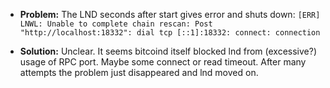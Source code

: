 
* **Problem:**
  The LND seconds after start gives error and shuts down:
  `[ERR] LNWL: Unable to complete chain rescan: Post "http://localhost:18332": dial tcp [::1]:18332: connect: connection`

* **Solution:**
  Unclear. It seems bitcoind itself blocked lnd from (excessive?) usage of RPC port. Maybe some connect or read timeout.
  After many attempts the problem just disappeared and lnd moved on.
